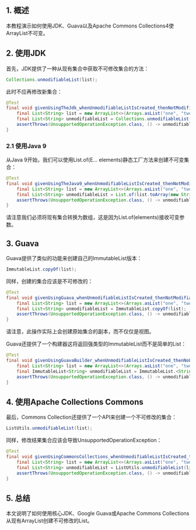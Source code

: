 ## 1. 概述

本教程演示如何使用JDK、Guava以及Apache Commons Collections4使ArrayList不可变。

## 2. 使用JDK

首先，JDK提供了一种从现有集合中获取不可修改集合的方法：

```java
Collections.unmodifiableList(list);
```

此时不应再修改新集合：

```java
@Test
final void givenUsingTheJdk_whenUnmodifiableListIsCreated_thenNotModifiable() {
	final List<String> list = new ArrayList<>(Arrays.asList("one", "two", "three"));
	final List<String> unmodifiableList = Collections.unmodifiableList(list);
    assertThrows(UnsupportedOperationException.class, () -> unmodifiableList.add("four"));
}
```

### 2.1 使用Java 9

从Java 9开始，我们可以使用List<E>.of(E... elements)静态工厂方法来创建不可变集合：

```java
@Test
final void givenUsingTheJava9_whenUnmodifiableListIsCreated_thenNotModifiable() {
	final List<String> list = new ArrayList<>(Arrays.asList("one", "two", "three"));
	final List<String> unmodifiableList = List.of(list.toArray(new String[]{}));
	assertThrows(UnsupportedOperationException.class, () -> unmodifiableList.add("four"));
}
```

请注意我们必须将现有集合转换为数组，这是因为List.of(elements)接收可变参数。

## 3. Guava

Guava提供了类似的功能来创建自己的ImmutableList版本：

```java
ImmutableList.copyOf(list);
```

同样，创建的集合应该是不可修改的：

```java
@Test
final void givenUsingGuava_whenUnmodifiableListIsCreated_thenNotModifiable() {
	final List<String> list = new ArrayList<>(Arrays.asList("one", "two", "three"));
	final List<String> unmodifiableList = ImmutableList.copyOf(list);
	assertThrows(UnsupportedOperationException.class, () -> unmodifiableList.add("four"));
}
```

请注意，此操作实际上会创建原始集合的副本，而不仅仅是视图。

Guava还提供了一个构建器这将返回强类型的ImmutableList而不是简单的List：

```java
@Test
final void givenUsingGuavaBuilder_whenUnmodifiableListIsCreated_thenNoLongerModifiable() {
	final List<String> list = new ArrayList<>(Arrays.asList("one", "two", "three"));
	final ImmutableList<String> unmodifiableList = ImmutableList.<String>builder().addAll(list).build();
	assertThrows(UnsupportedOperationException.class, () -> unmodifiableList.add("four"));
}
```

## 4. 使用Apache Collections Commons

最后，Commons Collection还提供了一个API来创建一个不可修改的集合：

```java
ListUtils.unmodifiableList(list);
```

同样，修改结果集合应该会导致UnsupportedOperationException：

```java
@Test
final void givenUsingCommonsCollections_whenUnmodifiableListIsCreated_thenNotModifiable() {
	final List<String> list = new ArrayList<>(Arrays.asList("one", "two", "three"));
	final List<String> unmodifiableList = ListUtils.unmodifiableList(list);
	assertThrows(UnsupportedOperationException.class, () -> unmodifiableList.add("four"));
}
```

## 5. 总结

本文说明了如何使用核心JDK、Google Guava或Apache Commons Collections从现有ArrayList创建不可修改的List。